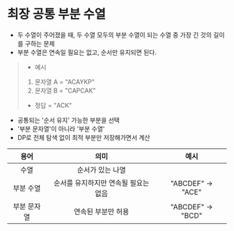 # 최장 공통 부분 수열
- 두 수열이 주어졌을 때, 두 수열 모두의 부분 수열이 되는 수열 중 가장 긴 것의 길이를 구하는 문제
- 부분 수열은 연속일 필요는 없고, 순서만 유지되면 된다.
> - 예시
> 1. 문자열 A = "ACAYKP"
> 2. 문자열 B = "CAPCAK"
> - 정답 = "ACK"

- 공통되는 '순서 유지' 가능한 부분을 선택
- '부분 문자열'이 아니라 '부분 수열'
- DP로 전체 탐색 없이 최적 부분만 저장해가면서 계산

|   용어   |          의미          |        예시         |
| :----: | :------------------: | :---------------: |
|   수열   |      순서가 있는 나열       |                   |
| 부분 수열  | 순서를 유지하지만 연속될 필요는 없음 | "ABCDEF" -> "ACE" |
| 부분 문자열 |      연속된 부분만 허용      | "ABCDEF" -> "BCD" |
